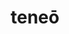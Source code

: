 ---
title: teneō
meaning: to hold
ch: nine
pos: verb
inf: tenēre
secondppstem: ten
infend: ēre
infhyph: -ēre
conjugation: second
derivative: container
mt: yes
mt8thru10: yes
---
